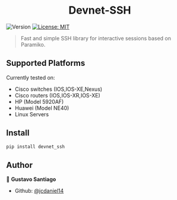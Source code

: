 <h1 align="center">Devnet-SSH</h1>
<p>
  <img alt="Version" src="https://img.shields.io/badge/version-1.0.4-blue.svg?cacheSeconds=2592000" />
  <a href="#" target="_blank">
    <img alt="License: MIT" src="https://img.shields.io/badge/License-MIT-yellow.svg" />
  </a>
</p>

> Fast and simple SSH library for interactive sessions based on Paramiko.

## Supported Platforms
Currently tested on:
- Cisco switches (IOS,IOS-XE,Nexus)
- Cisco routers (IOS,IOS-XR,IOS-XE)
- HP (Model 5920AF)
- Huawei (Model NE40)
- Linux Servers

## Install

```sh
pip install devnet_ssh
```

## Author

👤 **Gustavo Santiago**

* Github: [@jcdaniel14](https://github.com/jcdaniel14)
